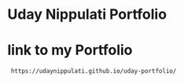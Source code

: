 # Uday Nippulati Portfolio

# link to my Portfolio
     https://udaynippulati.github.io/uday-portfolio/

